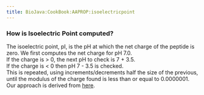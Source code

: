 ```yaml
---
title: BioJava:CookBook:AAPROP:isoelectricpoint
---
```


### How is Isoelectric Point computed?

The isoelectric point, pI, is the pH at which the net charge of the
peptide is zero. We first computes the net charge for pH 7.0.  
If the charge is \> 0, the next pH to check is 7 + 3.5.  
If the charge is \< 0 then pH 7 - 3.5 is checked.  
This is repeated, using increments/decrements half the size of the
previous, until the modulus of the charge found is less than or equal to
0.0000001.  
Our approach is derived from
[here](http://www.innovagen.se/custom-peptide-synthesis/peptide-property-calculator/peptide-property-calculator-notes.asp#PI).
